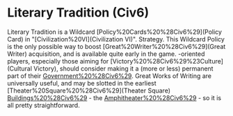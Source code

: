 # Literary Tradition (Civ6)

Literary Tradition is a Wildcard [Policy%20Cards%20%28Civ6%29](Policy Card) in "[Civilization%20VI](Civilization VI)".
Strategy.
This Wildcard Policy is the only possible way to boost [Great%20Writer%20%28Civ6%29](Great Writer) acquisition, and is available quite early in the game. -oriented players, especially those aiming for [Victory%20%28Civ6%29%23Culture](Cultural Victory), should consider making it a (more or less) permanent part of their [Government%20%28Civ6%29](government). Great Works of Writing are universally useful, and may be slotted in the earliest [Theater%20Square%20%28Civ6%29](Theater Square) [Buildings%20%28Civ6%29](building) - the [Amphitheater%20%28Civ6%29](Amphitheater) - so it is all pretty straightforward.